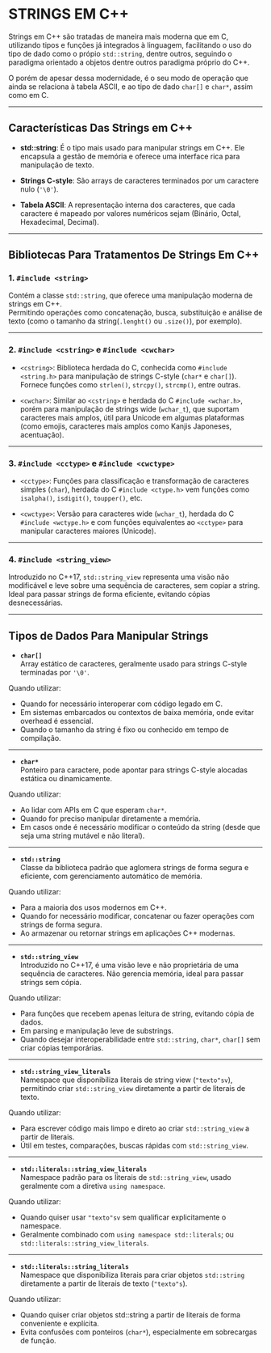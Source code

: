 # STRINGS EM C++

Strings em C++ são tratadas de maneira mais moderna que em C, utilizando tipos e funções
já integrados à linguagem, facilitando o uso do tipo de dado como o própio `std::string`,
dentre outros, seguindo o paradigma orientado a objetos dentre outros paradigma próprio do C++.

O porém de apesar dessa modernidade, é o seu modo de operação que ainda se relaciona
à tabela ASCII, e ao tipo de dado `char[]` e `char*`, assim como em C.

---

## Características Das Strings em C++

- **std::string**: É o tipo mais usado para manipular strings em C++.
  Ele encapsula a gestão de memória e oferece uma interface rica para manipulação de texto.

- **Strings C-style**: São arrays de caracteres terminados por um caractere nulo (`'\0'`).

- **Tabela ASCII**: A representação interna dos caracteres, que cada caractere é mapeado
  por valores numéricos sejam (Binário, Octal, Hexadecimal, Decimal).

---

## Bibliotecas Para Tratamentos De Strings Em C++

### 1. `#include <string>`

Contém a classe `std::string`, que oferece uma manipulação moderna de strings em C++.  
Permitindo operações como concatenação, busca, substituição e análise de texto
(como o tamanho da string(`.lenght()` ou `.size()`), por exemplo).

---

### 2. `#include <cstring>` e `#include <cwchar>`

- `<cstring>`: Biblioteca herdada do C, conhecida como `#include <string.h>` para
  manipulação de strings C-style (`char*` e `char[]`). Fornece funções como `strlen()`,
  `strcpy()`, `strcmp()`, entre outras.

- `<cwchar>`: Similar ao `<cstring>` e herdada do C `#include <wchar.h>`, porém para
  manipulação de strings wide (`wchar_t`), que suportam caracteres mais amplos, útil
  para Unicode em algumas plataformas (como emojis, caracteres mais amplos como Kanjis Japoneses, acentuação).

---

### 3. `#include <cctype>` e `#include <cwctype>`

- `<cctype>`: Funções para classificação e transformação de caracteres simples (`char`),
  herdada do C `#include <ctype.h>` vem funções como `isalpha()`, `isdigit()`, `toupper()`, etc.

- `<cwctype>`: Versão para caracteres wide (`wchar_t`), herdada do C `#include <wctype.h>`
  e com funções equivalentes ao `<cctype>` para manipular caracteres maiores (Unicode).

---

### 4. `#include <string_view>`

Introduzido no C++17, `std::string_view` representa uma visão não modificável e leve
sobre uma sequência de caracteres, sem copiar a string. Ideal para passar strings
de forma eficiente, evitando cópias desnecessárias.

---

## Tipos de Dados Para Manipular Strings

- **`char[]`**  
  Array estático de caracteres, geralmente usado para strings C-style terminadas por `'\0'`.

Quando utilizar:

- Quando for necessário interoperar com código legado em C.
- Em sistemas embarcados ou contextos de baixa memória, onde evitar overhead é essencial.
- Quando o tamanho da string é fixo ou conhecido em tempo de compilação.

---

- **`char*`**  
  Ponteiro para caractere, pode apontar para strings C-style alocadas estática ou dinamicamente.

Quando utilizar:

- Ao lidar com APIs em C que esperam `char*`.
- Quando for preciso manipular diretamente a memória.
- Em casos onde é necessário modificar o conteúdo da string (desde que seja uma string mutável e não literal).

---

- **`std::string`**  
  Classe da biblioteca padrão que aglomera strings de forma segura e eficiente,
  com gerenciamento automático de memória.

Quando utilizar:

- Para a maioria dos usos modernos em C++.
- Quando for necessário modificar, concatenar ou fazer operações com strings de forma segura.
- Ao armazenar ou retornar strings em aplicações C++ modernas.

---

- **`std::string_view`**  
  Introduzido no C++17, é uma visão leve e não proprietária de uma sequência de caracteres.
  Não gerencia memória, ideal para passar strings sem cópia.

Quando utilizar:

- Para funções que recebem apenas leitura de string, evitando cópia de dados.
- Em parsing e manipulação leve de substrings.
- Quando desejar interoperabilidade entre `std::string`, `char*`, `char[]` sem criar cópias temporárias.

---

- **`std::string_view_literals`**  
  Namespace que disponibiliza literais de string view (`"texto"sv`), permitindo
  criar `std::string_view` diretamente a partir de literais de texto.

Quando utilizar:

- Para escrever código mais limpo e direto ao criar `std::string_view` a partir de literais.
- Útil em testes, comparações, buscas rápidas com `std::string_view`.

---

- **`std::literals::string_view_literals`**  
  Namespace padrão para os literais de `std::string_view`, usado geralmente com a
  diretiva `using namespace`.

Quando utilizar:

- Quando quiser usar `"texto"sv` sem qualificar explicitamente o namespace.
- Geralmente combinado com `using namespace std::literals`; ou `std::literals::string_view_literals`.

---

- **`std::literals::string_literals`**  
  Namespace que disponibiliza literais para criar objetos `std::string` diretamente a
  partir de literais de texto (`"texto"s`).

Quando utilizar:

- Quando quiser criar objetos std::string a partir de literais de forma conveniente e explícita.
- Evita confusões com ponteiros (`char*`), especialmente em sobrecargas de função.
